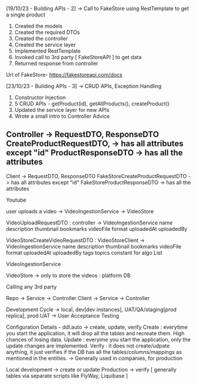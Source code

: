 [19/10/23 - Building APIs - 2] -> Call to FakeStore using RestTemplate to get a single product
1. Created the models
2. Created the required DTOs
3. Created the controller
4. Created the service layer
5. Implemented RestTemplate
6. Invoked call to 3rd party [ FakeStoreAPI ] to get data
7. Returned response from controller

Url of FakeStore-
https://fakestoreapi.com/docs

[23/10/23 - Building APIs - 3] -> CRUD APIs, Exception Handling
1. Constructor Injection
2. 5 CRUD APIs - getProduct(id), getAllProducts(), createProduct()
3. Updated the service layer for new APIs
4. Wrote a small intro to Controller Advice



Controller -> RequestDTO, ResponseDTO
CreateProductRequestDTO, -> has all attributes except "id"
ProductResponseDTO -> has all the attributes
--------------------------------------------------------------------------------
Client -> RequestDTO, ResponseDTO
FakeStoreCreateProductRequestDTO -> has all attributes except "id"
FakeStoreProductResponseDTO -> has all the attributes


Youtube

user uploads a video -> VideoIngestionService -> VideoStore

VideoUploadRequestDTO : controller -> VideoIngestionService
    name
    description
    thumbnail
    bookmarks
    videoFile
    format
    uploadedAt
    uploadedBy

VideoStoreCreateVideoRequestDTO : VideoStoreClient -> VideoIngestionService
    name
    description
    thumbnail
    bookmarks
    videoFile
    format
    uploadedAt
    uploadedBy
    tags
    topics
    constant for algo
    List<Resolutions>




VideoIngestionService

VideoStore -> only to store the videos : platform DB

Calling any 3rd party

Repo -> Service -> Controller
Client -> Service -> Controller

Development Cycle -> local, dev[dev instances], UAT/QA/staging[prod replica], prod
UAT -> User Acceptance Testing



Configuration Details -
ddl.auto -> create, update, verify
Create : everytime you start the application, it will drop all the tables and recreate them. High chances of losing data.
Update : everyime you start the application, only the update changes are implemented.
Verify : it does not create/udpate anything, it just verifies if the DB has all the tables/columns/mappings as mentioned in the entities. -> Generally used in companies, for production

Local development -> create or update
Production -> verify [ generally tables via separate scripts like FlyWay, Liquibase ]
